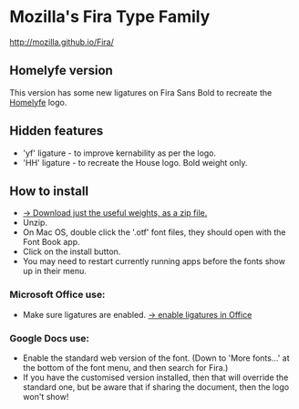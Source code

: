 # Mozilla's Fira Type Family
http://mozilla.github.io/Fira/

## Homelyfe version
This version has some new ligatures on Fira Sans Bold to recreate the [Homelyfe](http:www.homelyfe.com) logo. 

## Hidden features
- 'yf' ligature - to improve kernability as per the logo.
- 'HH' ligature - to recreate the House logo. Bold weight only.

## How to install
- [→ Download just the useful weights, as a zip file.](FiraSans-requiredweights.zip)
- Unzip.
- On Mac OS, double click the '.otf' font files, they should open with the Font Book app.
- Click on the install button.
- You may need to restart currently running apps before the fonts show up in their menu.

### Microsoft Office use:
- Make sure ligatures are enabled. [→ enable ligatures in Office](https://www.google.co.uk/search?q=microsoft+office+ligatures)

### Google Docs use:
- Enable the standard web version of the font. (Down to 'More fonts...' at the bottom of the font menu, and then search for Fira.)
- If you have the customised version installed, then that will override the standard one, but be aware that if sharing the document, then the logo won't show!